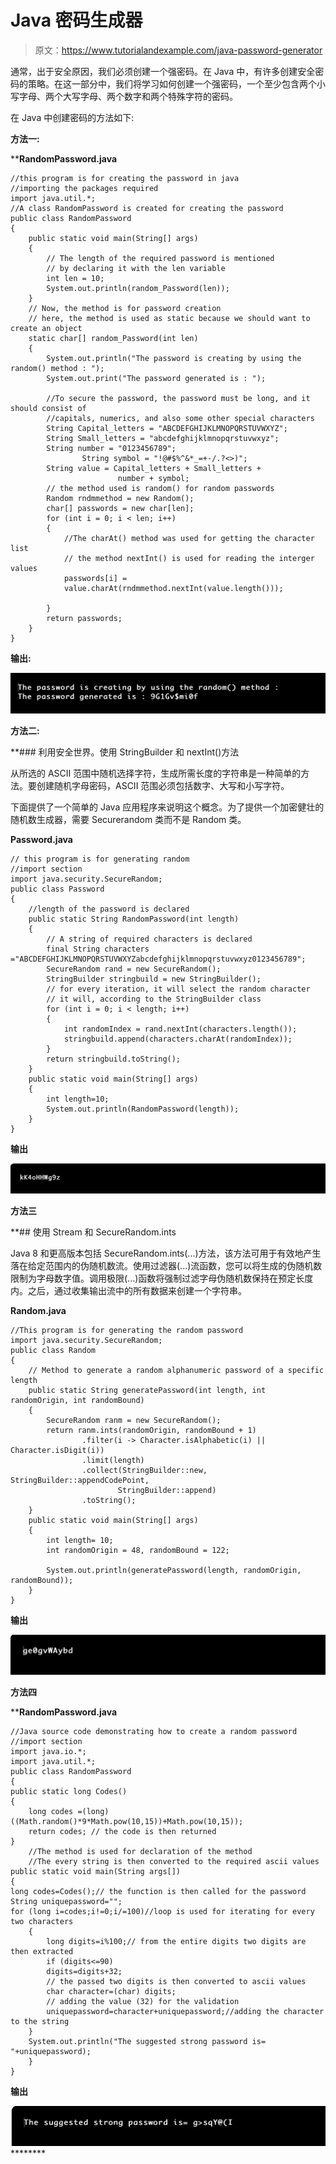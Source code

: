 # Java 密码生成器

> 原文：<https://www.tutorialandexample.com/java-password-generator>

通常，出于安全原因，我们必须创建一个强密码。在 Java 中，有许多创建安全密码的策略。在这一部分中，我们将学习如何创建一个强密码，一个至少包含两个小写字母、两个大写字母、两个数字和两个特殊字符的密码。

在 Java 中创建密码的方法如下:

**方法一:**

 ****RandomPassword.java**

```
//this program is for creating the password in java
//importing the packages required
import java.util.*;
//A class RandomPassword is created for creating the password
public class RandomPassword
{
	public static void main(String[] args)
	{
		// The length of the required password is mentioned 
		// by declaring it with the len variable
		int len = 10;
		System.out.println(random_Password(len));
	}
    // Now, the method is for password creation
    // here, the method is used as static because we should want to create an object
	static char[] random_Password(int len)
	{
		System.out.println("The password is creating by using the random() method : ");
		System.out.print("The password generated is : ");

		//To secure the password, the password must be long, and it should consist of 
		//capitals, numerics, and also some other special characters
		String Capital_letters = "ABCDEFGHIJKLMNOPQRSTUVWXYZ";
		String Small_letters = "abcdefghijklmnopqrstuvwxyz";
		String number = "0123456789";
				String symbol = "!@#$%^&*_=+-/.?<>)";
		String value = Capital_letters + Small_letters +
						number + symbol;
		// the method used is random() for random passwords
		Random rndmmethod = new Random();
		char[] passwords = new char[len];
		for (int i = 0; i < len; i++)
		{
			//The charAt() method was used for getting the character list
			// the method nextInt() is used for reading the interger values
			passwords[i] =
			value.charAt(rndmmethod.nextInt(value.length()));

		}
		return passwords;
	}
} 
```

**输出:**

![Java Password Generator](img/37bc8e1d2613b9af747e90284dc81f1e.png)

**方法二:**

 **### 利用安全世界。使用 StringBuilder 和 nextInt()方法

从所选的 ASCII 范围中随机选择字符，生成所需长度的字符串是一种简单的方法。要创建随机字母密码，ASCII 范围必须包括数字、大写和小写字符。

下面提供了一个简单的 Java 应用程序来说明这个概念。为了提供一个加密健壮的随机数生成器，需要 Securerandom 类而不是 Random 类。

**Password.java**

```
// this program is for generating random
//import section
import java.security.SecureRandom;
public class Password
{
    //length of the password is declared
    public static String RandomPassword(int length)
    {
        // A string of required characters is declared
        final String characters ="ABCDEFGHIJKLMNOPQRSTUVWXYZabcdefghijklmnopqrstuvwxyz0123456789";
        SecureRandom rand = new SecureRandom();
        StringBuilder stringbuild = new StringBuilder();
        // for every iteration, it will select the random character
        // it will, according to the StringBuilder class
        for (int i = 0; i < length; i++)
        {
            int randomIndex = rand.nextInt(characters.length());
            stringbuild.append(characters.charAt(randomIndex));
        }
        return stringbuild.toString();
    }
    public static void main(String[] args)
    {
        int length=10;
        System.out.println(RandomPassword(length));
    }
} 
```

**输出**

![Java Password Generator](img/12d2188f7a53876da945177ec976c389.png)

**方法三**

 **## 使用 Stream 和 SecureRandom.ints

Java 8 和更高版本包括 SecureRandom.ints(...)方法，该方法可用于有效地产生落在给定范围内的伪随机数流。使用过滤器(...)流函数，您可以将生成的伪随机数限制为字母数字值。调用极限(...)函数将强制过滤字母伪随机数保持在预定长度内。之后，通过收集输出流中的所有数据来创建一个字符串。

**Random.java**

```
//This program is for generating the random password
import java.security.SecureRandom;
public class Random
{
    // Method to generate a random alphanumeric password of a specific length
    public static String generatePassword(int length, int randomOrigin, int randomBound)
    {
        SecureRandom ranm = new SecureRandom();
        return ranm.ints(randomOrigin, randomBound + 1)
                .filter(i -> Character.isAlphabetic(i) || Character.isDigit(i))
                .limit(length)
                .collect(StringBuilder::new, StringBuilder::appendCodePoint,
                        StringBuilder::append)
                .toString();
    }
    public static void main(String[] args)
    {
        int length= 10;
        int randomOrigin = 48, randomBound = 122;

        System.out.println(generatePassword(length, randomOrigin, randomBound));
    }
} 
```

**输出**

![Java Password Generator](img/6093cf81875b2c63e6be7071edcf33f5.png)

**方法四**

 ****RandomPassword.java**

```
//Java source code demonstrating how to create a random password
//import section
import java.io.*;
import java.util.*;
public class RandomPassword
{
public static long Codes() 
{
	long codes =(long)((Math.random()*9*Math.pow(10,15))+Math.pow(10,15));
	return codes; // the code is then returned
}
	//The method is used for declaration of the method
	//The every string is then converted to the required ascii values
public static void main(String args[])
{
long codes=Codes();// the function is then called for the password
String uniquepassword="";
for (long i=codes;i!=0;i/=100)//loop is used for iterating for every two characters
	{
		long digits=i%100;// from the entire digits two digits are then extracted
		if (digits<=90)
		digits=digits+32;
		// the passed two digits is then converted to ascii values
		char character=(char) digits;
		// adding the value (32) for the validation
		uniquepassword=character+uniquepassword;//adding the character to the string
	}
	System.out.println("The suggested strong password is= "+uniquepassword);
	}
}
```

**输出**

![Java Password Generator](img/4dc63af8fbbe763440868e25dc4606e8.png)********